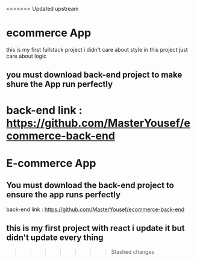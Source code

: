 <<<<<<< Updated upstream
# ecommerce App
this is my first fullstack project i didn't care about style in this project just care about logic
## you must download back-end project to make shure the App run perfectly 
back-end link : https://github.com/MasterYousef/ecommerce-back-end
=======
# E-commerce App
## You must download the back-end project to ensure the app runs perfectly 
back-end link : https://github.com/MasterYousef/ecommerce-back-end
## this is my first project with react i update it but didn't  update every thing 
>>>>>>> Stashed changes
